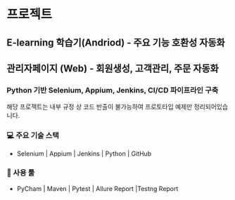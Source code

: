 # 프로젝트
## E-learning 학습기(Andriod) - 주요 기능 호환성 자동화
## 관리자페이지 (Web) - 회원생성, 고객관리, 주문 자동화  
### Python 기반 **Selenium**, **Appium**, **Jenkins**, **CI/CD**  파이프라인 구축 <br>  
해당 프로젝트는 내부 규정 상 코드 반출이 불가능하여 프로토타입 예제만 정리되어있습니다.

### 💻 주요 기술 스택
- Selenium | Appium | Jenkins | Python | GitHub

### 🔧 사용 툴 
- PyCham | Maven | Pytest | Allure Report |Testng Report

